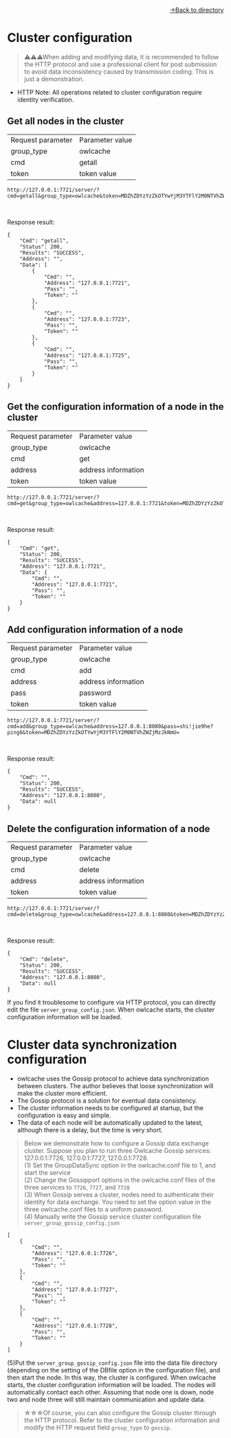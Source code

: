 [<p align="right">->Back to directory</p>](0.directory.md)

# Cluster configuration  
>⚠⚠⚠When adding and modifying data, it is recommended to follow the HTTP protocol and use a professional client for post submission to avoid data inconsistency caused by transmission coding. This is just a demonstration.  

* HTTP
Note: All operations related to cluster configuration require identity verification.

## Get all nodes in the cluster  

<table>
    <tr>
        <td>Request parameter</td>
        <td>Parameter value</td>
    </tr>
    <tr>
        <td>group_type</td>
        <td>owlcache</td>
    </tr>
    <tr>
        <td>cmd</td>
        <td>getall</td>
    </tr>
    <tr>
        <td>token</td>
        <td>token value</td>
    </tr> 
</table> 
 
~~~shell
http://127.0.0.1:7721/server/?cmd=getall&group_type=owlcache&token=MDZhZDYzYzZkOTYwYjM3YTFlY2M0NTVhZWZjMzJkNmU=
~~~
<br>

Response result:
~~~shell
{
    "Cmd": "getall",
    "Status": 200,
    "Results": "SUCCESS",
    "Address": "",
    "Data": [
        {
            "Cmd": "",
            "Address": "127.0.0.1:7721",
            "Pass": "",
            "Token": ""
        },
        {
            "Cmd": "",
            "Address": "127.0.0.1:7723",
            "Pass": "",
            "Token": ""
        },
        {
            "Cmd": "",
            "Address": "127.0.0.1:7725",
            "Pass": "",
            "Token": ""
        }
    ]
}
~~~


## Get the configuration information of a node in the cluster  

<table>
    <tr>
        <td>Request parameter</td>
        <td>Parameter value</td>
    </tr>
    <tr>
        <td>group_type</td>
        <td>owlcache</td>
    </tr>
    <tr>
        <td>cmd</td>
        <td>get</td>
    </tr>
    <tr>
        <td>address</td>
        <td>address information</td>
    </tr> 
    <tr>
        <td>token</td>
        <td>token value</td>
    </tr> 
</table> 
 
~~~shell
http://127.0.0.1:7721/server/?cmd=get&group_type=owlcache&address=127.0.0.1:7721&token=MDZhZDYzYzZkOTYwYjM3YTFlY2M0NTVhZWZjMzJkNmU=
~~~
<br>

Response result:
~~~shell
{
    "Cmd": "get",
    "Status": 200,
    "Results": "SUCCESS",
    "Address": "127.0.0.1:7721",
    "Data": {
        "Cmd": "",
        "Address": "127.0.0.1:7721",
        "Pass": "",
        "Token": ""
    }
}
~~~  

## Add configuration information of a node  

<table>
    <tr>
        <td>Request parameter</td>
        <td>Parameter value</td>
    </tr>
    <tr>
        <td>group_type</td>
        <td>owlcache</td>
    </tr>
    <tr>
        <td>cmd</td>
        <td>add</td>
    </tr>
    <tr>
        <td>address</td>
        <td>address information</td>
    </tr> 
    <tr>
        <td>pass</td>
        <td>password</td>
    </tr> 
    <tr>
        <td>token</td>
        <td>token value</td>
    </tr> 
</table> 
 
~~~shell
http://127.0.0.1:7721/server/?cmd=add&group_type=owlcache&address=127.0.0.1:8080&pass=shi!jie9he?ping6&token=MDZhZDYzYzZkOTYwYjM3YTFlY2M0NTVhZWZjMzJkNmU=
~~~
<br>

Response result:
~~~shell
{
    "Cmd": "",
    "Status": 200,
    "Results": "SUCCESS",
    "Address": "127.0.0.1:8080",
    "Data": null
}
~~~

## Delete the configuration information of a node  

<table>
    <tr>
        <td>Request parameter</td>
        <td>Parameter value</td>
    </tr>
    <tr>
        <td>group_type</td>
        <td>owlcache</td>
    </tr>
    <tr>
        <td>cmd</td>
        <td>delete</td>
    </tr>
    <tr>
        <td>address</td>
        <td>address information</td>
    </tr> 
    <tr>
        <td>token</td>
        <td>token value</td>
    </tr> 
</table> 
 
~~~shell
http://127.0.0.1:7721/server/?cmd=delete&group_type=owlcache&address=127.0.0.1:8080&token=MDZhZDYzYzZkOTYwYjM3YTFlY2M0NTVhZWZjMzJkNmU=
~~~
<br>

Response result:
~~~shell
{
    "Cmd": "delete",
    "Status": 200,
    "Results": "SUCCESS",
    "Address": "127.0.0.1:8080",
    "Data": null
}
~~~  
If you find it troublesome to configure via HTTP protocol, you can directly edit the file `server_group_config.json`. When owlcache starts, the cluster configuration information will be loaded.


# Cluster data synchronization configuration
* owlcache uses the Gossip protocol to achieve data synchronization between clusters. The author believes that loose synchronization will make the cluster more efficient.
* The Gossip protocol is a solution for eventual data consistency.
* The cluster information needs to be configured at startup, but the configuration is easy and simple.
* The data of each node will be automatically updated to the latest, although there is a delay, but the time is very short.


>Below we demonstrate how to configure a Gossip data exchange cluster. Suppose you plan to run three Owlcache Gossip services: 127.0.0.1:7726, 127.0.0.1:7727, 127.0.0.1:7728. <br>
(1) Set the GroupDataSync option in the owlcache.conf file to 1, and start the service<br>
(2) Change the Gossipport options in the owlcache.conf files of the three services to `7726`, `7727`, and `7728`<br>
(3) When Gossip serves a cluster, nodes need to authenticate their identity for data exchange. You need to set the <GossipDataSyncAuthKey> option value in the three owlcache.conf files to a uniform password. <br>
(4) Manually write the Gossip service cluster configuration file `server_group_gossip_config.json`<br>
~~~shell
[
	{
		"Cmd": "",
		"Address": "127.0.0.1:7726",
		"Pass": "",
		"Token": ""
	},
	{
		"Cmd": "",
		"Address": "127.0.0.1:7727",
		"Pass": "",
		"Token": ""
	},
	{
		"Cmd": "",
		"Address": "127.0.0.1:7728",
		"Pass": "",
		"Token": ""
	}
]
~~~  
(5)Put the `server_group_gossip_config.json` file into the data file directory (depending on the setting of the DBfile option in the configuration file), and then start the node.
In this way, the cluster is configured. When owlcache starts, the cluster configuration information will be loaded. The nodes will automatically contact each other. Assuming that node one is down, node two and node three will still maintain communication and update data.

>☆☆☆Of course, you can also configure the Gossip cluster through the HTTP protocol. Refer to the cluster configuration information and modify the HTTP request field `group_type` to `gossip`. 
